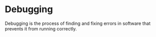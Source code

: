 # Debugging
Debugging is the process of finding and fixing errors in software that prevents it from running correctly. 
